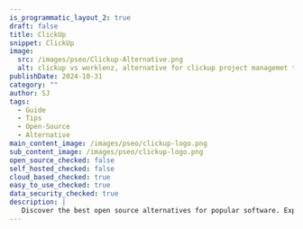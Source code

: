 ```yaml
---
is_programmatic_layout_2: true
draft: false
title: ClickUp
snippet: ClickUp
image:
  src: /images/pseo/Clickup-Alternative.png
  alt: clickup vs worklenz, alternative for clickup project managemet tool, task management, resource management, productivity
publishDate: 2024-10-31
category: ""
author: SJ
tags:
  - Guide
  - Tips
  - Open-Source
  - Alternative
main_content_image: /images/pseo/clickup-logo.png
sub_content_image: /images/pseo/clickup-logo.png
open_source_checked: false
self_hosted_checked: false
cloud_based_checked: true
easy_to_use_checked: true
data_security_checked: true
description: |
   Discover the best open source alternatives for popular software. Explore our comprehensive guides and find the perfect solution for your needs today.
---
```


